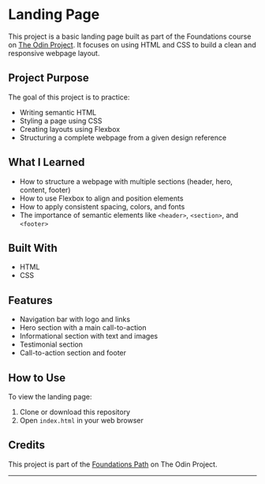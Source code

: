 # Landing Page

This project is a basic landing page built as part of the Foundations course on [The Odin Project](https://www.theodinproject.com/). It focuses on using HTML and CSS to build a clean and responsive webpage layout.

## Project Purpose

The goal of this project is to practice:

- Writing semantic HTML
- Styling a page using CSS
- Creating layouts using Flexbox
- Structuring a complete webpage from a given design reference

## What I Learned

- How to structure a webpage with multiple sections (header, hero, content, footer)
- How to use Flexbox to align and position elements
- How to apply consistent spacing, colors, and fonts
- The importance of semantic elements like `<header>`, `<section>`, and `<footer>`

## Built With

- HTML
- CSS

## Features

- Navigation bar with logo and links
- Hero section with a main call-to-action
- Informational section with text and images
- Testimonial section
- Call-to-action section and footer

## How to Use

To view the landing page:

1. Clone or download this repository
2. Open `index.html` in your web browser

## Credits

This project is part of the [Foundations Path](https://www.theodinproject.com/paths/foundations/courses/foundations) on The Odin Project.

---

